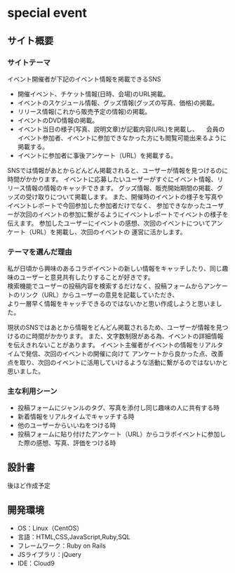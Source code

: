 # special event

## サイト概要
### サイトテーマ
イベント開催者が下記のイベント情報を掲載できるSNS
- 開催イベント、チケット情報(日時、会場)のURL掲載。
- イベントのスケジュール情報、グッズ情報(グッズの写真、価格)の掲載。
- リリース情報(これから販売予定の情報)の掲載。
- イベントのDVD情報の掲載。
- イベント当日の様子(写真、説明文章)が記載内容(URL)を掲載し、
　会員のイベント参加者、イベントに参加できなかった方にも閲覧可能出来るように掲載する。
- イベントに参加者に事後アンケート（URL）を掲載する。

SNSでは情報があとからどんどん掲載されると、ユーザーが情報を見つけるのに時間がかかります。
イベントに応募したいユーザーがすぐにイベント情報、リリース情報の情報のキャッチできます。
グッズ情報、販売開始期間の掲載、グッズの受け取りについて掲載します。
また、開催時のイベントの様子を写真やイベントレポートで今回参加した参加者だけでなく、
参加できなかったユーザーが次回のイベントの参加に繋がるようにイベントレポートでイベントの様子を伝えます。
参加したユーザーにイベントの感想、次回のイベントについてアンケート（URL）を掲載し、次回のイベントの
運営に活かします。

### テーマを選んだ理由
私が日頃から興味のあるコラボイベントの新しい情報をキャッチしたり、同じ趣味のユーザーと意見共有したりすることが好きです。<br>
検索機能でユーザーの投稿内容を検索するだけなく、投稿フォームからアンケートのリンク（URL）からユーザーの意見を記載していただき、<br>
より一層早く情報をキャッチできるのではないかと思い作成しようと思いました。

現状のSNSではあとから情報をどんどん掲載されるため、ユーザーが情報を見つけるのに時間がかかります。
また、文字数制限がある為、イベントの詳細情報を伝えきれないことがあります。
イベント主催者がイベントの情報をリアルタイムで発信、次回のイベントの開催に向けて
アンケートから良かった点、改善点を取り、次回のイベントに活用していけるような活動に繋がるのではないかと思いました。

### 主な利用シーン
- 投稿フォームにジャンルのタグ、写真を添付し同じ趣味の人に共有する時
- 新着情報をリアルタイムでキャッチする時
- 他のユーザーからいいねをつける時
- 投稿フォームに貼り付けたアンケート（URL）からコラボイベントに参加した際の感想、写真、評価をつける時

## 設計書
後ほど作成予定

## 開発環境
- OS：Linux（CentOS）
- 言語：HTML,CSS,JavaScript,Ruby,SQL
- フレームワーク：Ruby on Rails
- JSライブラリ：jQuery
- IDE：Cloud9